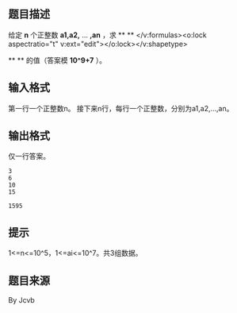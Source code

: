


## 题目描述
给定 **n** 个正整数 **a1,a2,** … **,an** ，求
** ** 
</v:formulas><o:lock aspectratio="t" v:ext="edit"></o:lock></v:shapetype>

** ** 
的值（答案模 **10^9+7** ）。
## 输入格式
第一行一个正整数n。
接下来n行，每行一个正整数，分别为a1,a2,…,an。
## 输出格式
仅一行答案。

```input1
3
6
10
15

```

```output1
1595
```

## 提示
1<=n<=10^5，1<=ai<=10^7。共3组数据。
## 题目来源
By Jcvb


